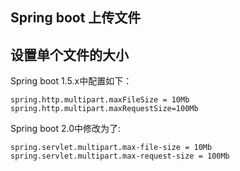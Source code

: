 ## Spring boot 上传文件

## 设置单个文件的大小
Spring boot 1.5.x中配置如下：
```
spring.http.multipart.maxFileSize = 10Mb  
spring.http.multipart.maxRequestSize=100Mb 
```

Spring boot 2.0中修改为了:
```
spring.servlet.multipart.max-file-size = 10Mb  
spring.servlet.multipart.max-request-size = 100Mb 
```
